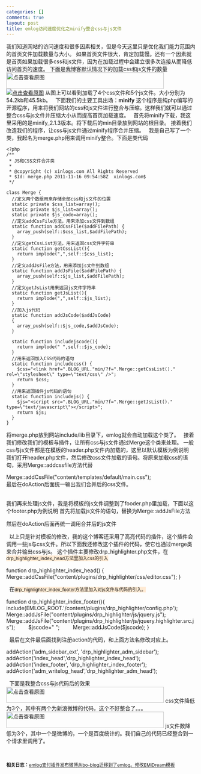 ```yaml
--- 
categories: []
comments: true
layout: post
title: emlog访问速度优化之minify整合css与js文件
---
```

我们知道网站的访问速度和很多因素相关，但是今天这里只是优化我们能力范围内的首页文件加载数量与大小。
如果首页文件很大，肯定加载慢。还有一个因素就是首页如果加载很多css和js文件，因为在加载过程中会建立很多次连接从而降低访问首页的速度。
下面是我博客默认情况下的加载css和js文件的数量
<a target="_blank" href="/content/uploadfile/201111/608b080a399c83bbd679f8afef089cfc20111117063223.jpg" id="ematt:68"><img src="/content/uploadfile/201111/thum-608b080a399c83bbd679f8afef089cfc20111117063223.jpg" width="420" height="43" title="点击查看原图" alt="点击查看原图" border="0"></a>
<a target="_blank" href="/content/uploadfile/201111/f6893b6f67d76ff8c173d31adb40201f20111117063249.jpg" id="ematt:69"><img src="/content/uploadfile/201111/thum-f6893b6f67d76ff8c173d31adb40201f20111117063249.jpg" alt="点击查看原图" border="0"></a>
从图上可以看到加载了4个css文件和5个js文件。大小分别为54.2kb和45.5kb。
 
下面我们的主要工具出场：<b>minify</b>
这个程序是纯php编写的开源程序，用来将我们网站的css和js文件进行整合与压缩。这样我们就可以通过整合css与js文件并压缩大小从而提高首页加载速度。
 
首先将minify下载，我这里采用的是minify_2.1.3版本。将下载后的min目录放到网站的根目录。
接着我们改造我们的程序，让css与js文件通过minify程序合并压缩。
 
我是自己写了一个类，我起名为merge.php用来调用minify整合。下面是类代码



``` 
<?php
/**
 * JS和CSS文件合并类
 *
 * @copyright (c) xinlogs.com All Rights Reserved
 * $Id: merge.php 2011-11-16 09:54:58Z  xinlogs.com$
 */

class Merge {
  //定义两个数组用来存储全部css和js文件的位置
  static private $css_list=array();
  static private $js_list=array();
  static private $js_code=array();
  //定义addCssFile方法，用来添加css文件到数组
  static function addCssFile($addFilePath) {
    array_push(self::$css_list,$addFilePath);
  }
  //定义getCssList方法，用来返回css文件字符串
  static function getCssList(){
    return implode(",",self::$css_list);
  }
  //定义addJsFile方法，用来添加js文件到数组
  static function addJsFile($addFilePath) {
    array_push(self::$js_list,$addFilePath);
  }
  //定义getJsList用来返回js文件字符串
  static function getJsList(){
    return implode(",",self::$js_list);
  }
  //加入js代码
  static function addJsCode($addJsCode)
  {
    array_push(self::$js_code,$addJsCode);
  }

  static function includejscode(){
    return implode(" ",self::$js_code);
  }
  //用来返回加入CSS代码的语句
  static function includecss() {
    $css="<link href=".BLOG_URL."min/?f=".Merge::getCssList()." rel=\"stylesheet\" type=\"text/css\" />";
    return $css;
  }
  //用来返回插件js代码的语句
  static function includejs() {
    $js="<script src=".BLOG_URL."min/?f=".Merge::getJsList()." type=\"text/javascript\"></script>";
    return $js;
  }
}
```

将merge.php放到网站include/lib目录下，emlog就会自动加载这个类了。
 
接着我们修改我们的模板与插件，让所有css与js文件通过Merge这个类来处理。
一般css与js文件都是在模板的header.php文件内加载的，这里以默认模板为例说明
我们打开header.php文件，然后修改css文件加载的语句。将原来加载css的语句，采用Merge::addcssfile方法代替


<div id="kindeditor" class="quote">Merge::addCssFile("content/templates/default/main.css");</div>

<div>最后在doAction后面统一输出我们合并后的css文件。</div>
<div>
<div></div>
<div id="kindeditor" class="quote">
<div><?php doAction('index_head'); ?></div>
<div><?php echo Merge::includecss();?></div>
</div>
<div></div>
</div>
<div><br></div>

我们再来处理js文件，我是将模板的js文件调整到了fooder.php里加载，下面以这个footer.php为例说明
首先将加载js文件的语句，替换为Merge::addJsFile方法

<div id="kindeditor" class="quote"><?php Merge::addJsFile("include/lib/js/common_tpl.js");?></div>

然后在doAction后面再统一调用合并后的js文件

<div id="kindeditor" class="quote"><?php doAction('index_footer'); ?>

<?php echo Merge::includejs();?>
<?php echo Merge::includejscode();?>

</div>


 
以上只是针对模板的修改，我的这个博客还采用了高亮代码的插件，这个插件会调用一些js与css文件。所以下面我还修改这个插件的代码，使它也通过merge类来合并输出css与js。
这个插件主要修改drp_highlighter.php文件，在<span class="Apple-style-span" style="font-size:12px;line-height:18px;background-color:#ffead4;">drp_highlighter_index_head方法里加入css的引入</span>


<div id="kindeditor" class="quote">function drp_highlighter_index_head() {
  Merge::addCssFile("content/plugins/drp_highlighter/css/editor.css");
}
</div>

 
在<span class="Apple-style-span" style="font-size:12px;line-height:18px;background-color:#ffead4;">drp_highlighter_index_footer方法里加入对js文件与代码的引入。</span>


<div id="kindeditor" class="quote">function drp_highlighter_index_footer(){
        include(EMLOG_ROOT.'/content/plugins/drp_highlighter/config.php');
        Merge::addJsFile("content/plugins/drp_highlighter/js/jquery.js");
        Merge::addJsFile("content/plugins/drp_highlighter/js/jquery.highlighter.src.js");
        $jscode="
<script type='text/javascript'>
$(document).ready(function(){
        var option={
                dir:'".BLOG_URL."content/plugins/drp_highlighter/js/syntaxhighlighter/',
                name:'code',
                showControls:true,
                skin:'".constant('highlighter')."'
        };
        $.SyntaxHighlighter(option);
});
</script>";
        Merge::addJsCode($jscode);
}
</div>

 
最后在文件最后面找到注册action的代码，和上面方法名修改对应上。


<div id="kindeditor" class="quote">addAction('adm_sidebar_ext', 'drp_highlighter_adm_sidebar');
addAction('index_head','drp_highlighter_index_head');
addAction('index_footer', 'drp_highlighter_index_footer');
addAction('adm_writelog_head','drp_highlighter_adm_head');
</div>




 
下面是我整合css与js代码后的效果
<a target="_blank" href="/content/uploadfile/201111/8f685fc5bfcc86915423e98a6c8132a420111117065631.jpg" id="ematt:71"><img src="/content/uploadfile/201111/thum-8f685fc5bfcc86915423e98a6c8132a420111117065631.jpg" width="420" height="42" title="点击查看原图" alt="点击查看原图" border="0"></a>
css文件降低为3个，其中有两个为新浪微博的代码，这个不好整合了。。。
<a target="_blank" href="/content/uploadfile/201111/e552b0dde56885bff97f4addbf7bb34720111117065803.jpg" id="ematt:72"><img src="/content/uploadfile/201111/thum-e552b0dde56885bff97f4addbf7bb34720111117065803.jpg" width="420" height="43" title="点击查看原图" alt="点击查看原图" border="0"></a>
js文件数降低为3个，其中一个是微博的，一个是百度统计的。我们自己的代码已经整合到一个请求里调用了。
 
 

 <div id="related_log" style="font-size:12px">
<b>相关日志：</b><a href="http://xinlogs.com/emlog-alipay-pulgin">emlog支付插件发布</a><a href="http://xinlogs.com/bo-blog-to-emlog">微博从bo-blog迁移到了emlog。</a><a href="http://xinlogs.com/mod-template-emidream">修改EMiDream模板</a>
</div>
